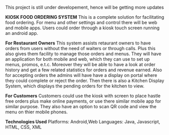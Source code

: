 This project is still under developement, hence will be getting more updates

**KIOSK FOOD ORDERING SYSTEM**
This is a complete solution for facilitating food ordering. For menu and other settings and control there will be web and mobile apps. Users could order through a kiosk touch screen running an android app.

**For Restaurant Owners**
This system assists retaurant owners to have orders from users without the need of waiters or through calls. Plus this also gives them facility to manage those orders and menus. They will have an application for both mobile and web, which they can use to set up menus, promos, e.t.c. Moreover they will be able to have a look at order history and get a few related statistics for orders and revenue earned.
Also for accepting orders the admins will have have a display on portal where they could complete or reject the order. Then there is also a Kitchen Display System, which displays the pending orders for the kitchen to view.

**For Customers**
Customers could use the kiosk with screen to place hastle free orders plus make online payments, or use there similar mobile app for similar purpose. They also have an option to scan QR code and view the menu on thier mobile phones.

**Technologies Used**
Platforms: Android,Web
Languages: Java, Javascript, HTML, CSS, XML
